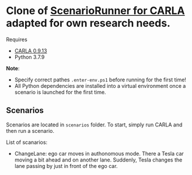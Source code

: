 # Clone of [ScenarioRunner for CARLA](https://github.com/carla-simulator/scenario_runner) adapted for own research needs.

Requires
- [CARLA 0.9.13](https://github.com/carla-simulator/carla/releases/tag/0.9.13)
- Python 3.7.9

**Note**:
- Specify correct pathes  `.enter-env.ps1` before running for the first time!
- All Python dependencies are installed into a virtual environment once a scenario is launched for the first time.

## Scenarios

Scenarios are located in `scenarios` folder.
To start, simply run CARLA and then run a scenario.

List of scanarios:

- ChangeLane:
    ego car moves in authonomous mode. There a Tesla car moving a bit ahead and on another lane. Suddenly, Tesla changes the lane passing by just in front of the ego car. 
